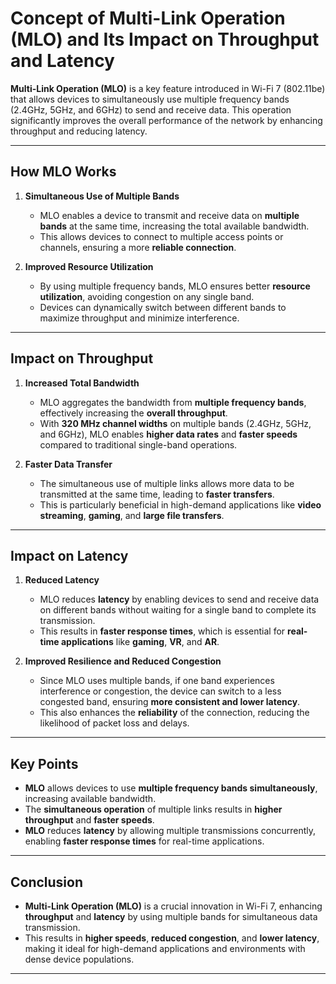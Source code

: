 # Concept of Multi-Link Operation (MLO) and Its Impact on Throughput and Latency

**Multi-Link Operation (MLO)** is a key feature introduced in Wi-Fi 7 (802.11be) that allows devices to simultaneously use multiple frequency bands (2.4GHz, 5GHz, and 6GHz) to send and receive data. This operation significantly improves the overall performance of the network by enhancing throughput and reducing latency.

---

## **How MLO Works**

1. **Simultaneous Use of Multiple Bands**  
   - MLO enables a device to transmit and receive data on **multiple bands** at the same time, increasing the total available bandwidth.
   - This allows devices to connect to multiple access points or channels, ensuring a more **reliable connection**.

2. **Improved Resource Utilization**  
   - By using multiple frequency bands, MLO ensures better **resource utilization**, avoiding congestion on any single band.
   - Devices can dynamically switch between different bands to maximize throughput and minimize interference.

---

## **Impact on Throughput**

1. **Increased Total Bandwidth**  
   - MLO aggregates the bandwidth from **multiple frequency bands**, effectively increasing the **overall throughput**.
   - With **320 MHz channel widths** on multiple bands (2.4GHz, 5GHz, and 6GHz), MLO enables **higher data rates** and **faster speeds** compared to traditional single-band operations.

2. **Faster Data Transfer**  
   - The simultaneous use of multiple links allows more data to be transmitted at the same time, leading to **faster transfers**.
   - This is particularly beneficial in high-demand applications like **video streaming**, **gaming**, and **large file transfers**.

---

## **Impact on Latency**

1. **Reduced Latency**  
   - MLO reduces **latency** by enabling devices to send and receive data on different bands without waiting for a single band to complete its transmission.
   - This results in **faster response times**, which is essential for **real-time applications** like **gaming**, **VR**, and **AR**.

2. **Improved Resilience and Reduced Congestion**  
   - Since MLO uses multiple bands, if one band experiences interference or congestion, the device can switch to a less congested band, ensuring **more consistent and lower latency**.
   - This also enhances the **reliability** of the connection, reducing the likelihood of packet loss and delays.

---

## **Key Points**

- **MLO** allows devices to use **multiple frequency bands simultaneously**, increasing available bandwidth.
- The **simultaneous operation** of multiple links results in **higher throughput** and **faster speeds**.
- **MLO** reduces **latency** by allowing multiple transmissions concurrently, enabling **faster response times** for real-time applications.

---

## **Conclusion**

- **Multi-Link Operation (MLO)** is a crucial innovation in Wi-Fi 7, enhancing **throughput** and **latency** by using multiple bands for simultaneous data transmission.
- This results in **higher speeds**, **reduced congestion**, and **lower latency**, making it ideal for high-demand applications and environments with dense device populations.

---